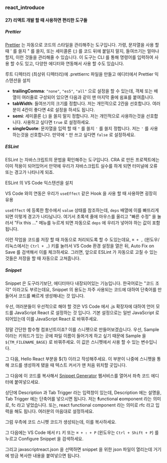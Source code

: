 ### react_introduce



#### 27) 리액트 개발 할 때 사용하면 편리한 도구들

##### Prettier

[Prettier](https://prettier.io/) 는 자동으로 코드의 스타일을 관리해주는 도구입니다. 가령, 문자열을 사용 할 때 ' 를 쓸지 " 를 쓸지, 또는 세미콜론 (;) 를 코드 뒤에 붙일지 말지, 들여쓰기는 얼마나 할지, 이런 것들을 관리해줄 수 있습니다. 이 도구는 CLI 를 통해 명령어를 입력하여 사용 할 수도 있고, 다양한 에디터와 연동해서 사용 할 수도 있습니다.

루트 디렉터리 (최상위 디렉터리)에 .prettierrc 파일을 만들고 에디터에서 Prettier 익스텐션을 설치

- **trailingComma**: `"none"`, `"es5"`, `"all"` 으로 설정을 할 수 있는데, 객체 또는 배열이 여러줄로 구성되어 있으면 다음과 같이 맨 마지막 줄에 쉼표를 붙여줍니다.
- **tabWidth**: 들여쓰기의 크기를 정합니다. 저는 개인적으로 2칸을 선호합니다. 여러분이 4칸이 좋다면 4로 설정을 하셔도 됩니다.
- **semi**: 세미콜론 (;) 을 쓸지 말지 정합니다. 저는 개인적으로 사용하는것을 선호합니다. 사용하고 싶다면 `true` 로 설정하세요.
- **singleQuote**: 문자열을 입력 할 때 `"` 를 쓸지 `'` 를 쓸지 정합니다. 저는 `'` 를 사용하는것을 선호합니다. 만약에 `"` 만 쓰고 싶다면 `false` 로 설정하세요.

##### ESLint

ESLint 는 자바스크립트의 문법을 확인해주는 도구입니다. CRA 로 만든 프로젝트에는 이미 적용이 되어있어서 만약에 우리가 자바스크립트 실수를 하게 되면 터미널에 오류 또는 경고가 나타나게 되죠.

ESLint 의 VS Code 익스텐션을 설치

VS Code 와의 연동은 우리가 `useEffect` 같은 Hook 을 사용 할 때 사용하면 굉장히 유용

`useEffect` 에 등록한 함수에서 `value` 상태를 참조하는데, `deps` 배열에 이를 빠뜨리게 되면 이렇게 경고가 나타납니다. 여기서 초록색 줄에 마우스를 올리고 "빠른 수정" 을 눌러서 "Fix this ..." 메뉴를 누르게 되면 자동으로 `deps` 에 우리가 넣어야 하는 값이 포함됩니다.

이런 작업을 코드를 저장 할 때 자동으로 처리되도록 할 수 도있는데요, `⌘ + ,` (윈도우/리눅스에서는 `Ctrl + ,`) 키를 눌러서 VS Code 환경 설정을 열은 뒤, Auto Fix on Save 를 검색해서 이를 체크하세요. 그러면, 앞으로 ESLint 가 자동으로 고칠 수 있는 것들은 저장을 할 때 자동으로 고쳐줍니다.

##### Snippet

Snippet 은 도구라기보단, 에디터마다 내장되어있는 기능입니다. 한국어로는 "코드 조각" 이라고도 부르는데요, Snippet 의 용도는 자주 사용되는 코드에 대하여 단축어를 만들어서 코드를 빠르게 생성해내는 것 입니다.

우선, 여러분들이 우선적으로 해야 할 것은 VS Code 에서 .js 확장자에 대하여 언어 모드를 JavaScript React 로 설정하는 것 입니다. 기본 설정으로는 일반 JavaScript 로 되어있는데 이를 JavaScript React 로 바꿔주세요.

정말 간단한 함수형 컴포넌트이죠? 이를 스니펫으로 만들어보겠습니다. 우선, Sample 이라는 키워드가 있는 곳에 파일 이름이 들어가게 하고 싶기 때문에 Sample 을 `${TM_FILENAME_BASE}` 로 바꿔주세요. 이 값은 스니펫에서 사용 할 수 있는 변수입니다.

그 다음, Hello React 부분을 ${1} 이라고 작성해주세요. 이 부분이 나중에 스니펫을 통해 코드를 생성하게 됐을 때 텍스트 커서가 맨 처음 위치할 곳입니다.

그 다음에 이 코드를 복사해서 [Snippet Generator](https://snippet-generator.app/) 웹서비스를 열어서 좌측 코드 에디터에 붙여넣으세요.

상단에 Description 과 Tab Trigger 라는 입력창이 있는데, Description 에는 설명을, Tab Trigger 에는 단축어를 넣으시면 됩니다. 저는 **f**unctional **c**omponent 라는 의미로, fc 라고 넣었습니다. 또는, react functional component 라는 의미로 rfc 라고 입력을 해도 됩니다. 여러분의 마음대로 설정하세요.

그럼 우측에 코드 스니펫 코드가 생성되는데, 이를 복사하세요.

그 다음에는 VS Code 에서 `F1` 키 또는 `⌘ + ⇧ + P` (윈도우는 `Ctrl + Shift + P`) 를 누르고 Configure Snippet 을 검색하세요.

그리고 javascriptreact.json 을 선택하면 snippet 을 위한 json 파일이 열리는데 거기에 방금 복사한 내용을 붙여넣으면 됩니다.
